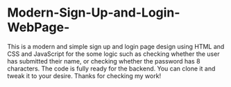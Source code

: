 # Modern-Sign-Up-and-Login-WebPage-
This is a modern and simple sign up and login page design using HTML and CSS and JavaScript for the some logic such as checking whether the user has submitted their name, or checking whether the password has 8 characters. The code is fully ready for the backend. You can clone it and tweak it to your desire. Thanks for checking my work!
